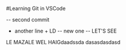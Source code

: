 #Learning Git in VSCode 


-- second commit

- another line + LD
-- new one 
-- LET'S SEE 

LE MAZALE WEL HAIGdaadssda
dasasdasdasd
